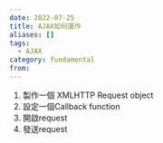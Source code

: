```yaml
---
date: 2022-07-25
title: AJAX如何運作
aliases: []
tags:
  - AJAX
category: fundamental
from: 
---
```

1. 製作一個 XMLHTTP Request object
2. 設定一個Callback function
3. 開啟request
4. 發送request
